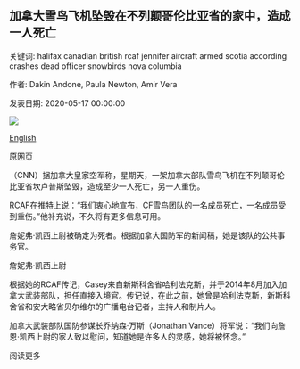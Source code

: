## 加拿大雪鸟飞机坠毁在不列颠哥伦比亚省的家中，造成一人死亡

关键词: halifax canadian british rcaf jennifer aircraft armed scotia according crashes dead officer snowbirds nova columbia

作者: Dakin Andone, Paula Newton, Amir Vera

发表日期: 2020-05-17 00:00:00

![](https://cdn.cnn.com/cnnnext/dam/assets/200517174005-01-kamloops-snowbirds-crash-super-tease.jpg)

[English](One%20dead%20after%20Canadian%20Snowbirds%20aircraft%20crashes%20into%20home%20in%20British%20Columbia.md)

[原网页](https://edition.cnn.com/2020/05/17/americas/snowbirds-plane-crash-kamloops-canada/index.html)

（CNN）据加拿大皇家空军称，星期天，一架加拿大部队雪鸟飞机在不列颠哥伦比亚省坎卢普斯坠毁，造成至少一人死亡，另一人重伤。

RCAF在推特上说：“我们衷心地宣布，CF雪鸟团队的一名成员死亡，一名成员受到重伤。”他补充说，不久将有更多信息可用。

詹妮弗·凯西上尉被确定为死者。根据加拿大国防军的新闻稿，她是该队的公共事务官。

詹妮弗·凯西上尉

根据她的RCAF传记，Casey来自新斯科舍省哈利法克斯，并于2014年8月加入加拿大武装部队，担任直接入境官。传记说，在此之前，她曾是哈利法克斯，新斯科舍省和安大略省贝尔维尔的广播电台记者，主持人和制片人。

加拿大武装部队国防参谋长乔纳森·万斯（Jonathan Vance）将军说：“我们向詹恩·凯西上尉的家人致以慰问，知道她是许多人的灵感，她将被怀念。”

阅读更多